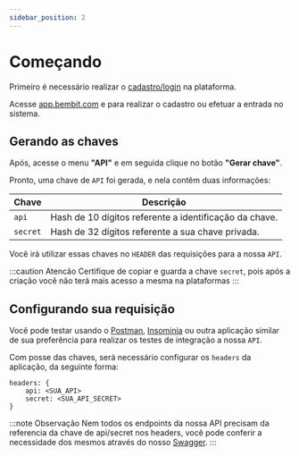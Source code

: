 ```yaml
---
sidebar_position: 2
---
```


# Começando

Primeiro é necessário realizar o [cadastro/login](https://app.bembit.com/signin) na plataforma.

Acesse [app.bembit.com](https://app.bembit.com) e para realizar o cadastro ou efetuar a entrada no sistema.

## Gerando as chaves

Após, acesse o menu __"API"__  e em seguida clique no botão __"Gerar chave"__.

Pronto, uma chave de `API` foi gerada, e nela contêm duas informações:

| Chave | Descrição |
| ------ | ------ | 
| `api` | Hash de 10 dígitos referente a identificação da chave. |
| `secret` | Hash de 32 dígitos referente a sua chave privada. |

Você irá utilizar essas chaves no `HEADER` das requisições para a nossa `API`.

:::caution Atencão
Certifique de copiar e guarda a chave `secret`, pois após a criação você não terá mais acesso a mesma na plataformas
:::



## Configurando sua requisição

Você pode testar usando o [Postman](https://www.postman.com/), [Insominia](https://insomnia.rest/) ou outra aplicação similar de sua preferência para realizar os testes de integração a nossa `API`.

Com posse das chaves, será necessário configurar os `headers` da aplicação, da seguinte forma:

```
headers: {
    api: <SUA_API>
    secret: <SUA_API_SECRET>
}
```

:::note Observação
Nem todos os endpoints da nossa API precisam da referencia da chave de api/secret nos headers, você pode conferir a necessidade dos mesmos através do nosso [Swagger](https://api.bembit.com/docs).
:::